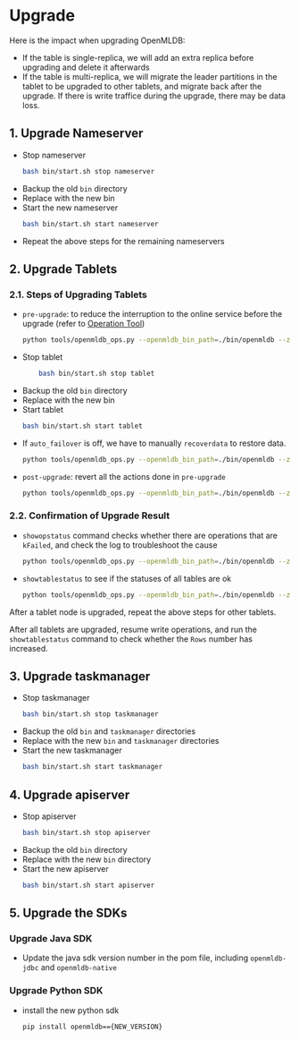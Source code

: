 # Upgrade

Here is the impact when upgrading OpenMLDB:
* If the table is single-replica, we will add an extra replica before upgrading and delete it afterwards
* If the table is multi-replica, we will migrate the leader partitions in the tablet to be upgraded
to other tablets, and migrate back after the upgrade.
If there is write traffice during the upgrade, there may be data loss.

## 1. Upgrade Nameserver

* Stop nameserver
    ```bash
    bash bin/start.sh stop nameserver
    ```
* Backup the old `bin` directory
* Replace with the new bin
* Start the new nameserver
    ```bash
    bash bin/start.sh start nameserver
    ```
* Repeat the above steps for the remaining nameservers

## 2. Upgrade Tablets

### 2.1. Steps of Upgrading Tablets

* `pre-upgrade`: to reduce the interruption to the online service before the upgrade (refer to [Operation Tool](./openmldb_ops.md))
    ```bash
    python tools/openmldb_ops.py --openmldb_bin_path=./bin/openmldb --zk_cluster=172.24.4.40:30481 --zk_root_path=/openmldb --cmd=pre-upgrade --endpoints=127.0.0.1:10921
    ```
* Stop tablet
    ```bash
        bash bin/start.sh stop tablet
    ```
* Backup the old `bin` directory
* Replace with the new bin
* Start tablet
    ```bash
    bash bin/start.sh start tablet
    ```
* If `auto_failover` is off, we have to manually `recoverdata` to restore data.
    ```bash
    python tools/openmldb_ops.py --openmldb_bin_path=./bin/openmldb --zk_cluster=172.24.4.40:30481 --zk_root_path=/openmldb --cmd=recoverdata
    ```
* `post-upgrade`: revert all the actions done in `pre-upgrade`
    ```bash
    python tools/openmldb_ops.py --openmldb_bin_path=./bin/openmldb --zk_cluster=172.24.4.40:30481 --zk_root_path=/openmldb --cmd=post-upgrade --endpoints=127.0.0.1:10921
    ```
### 2.2. Confirmation of Upgrade Result
* `showopstatus` command checks whether there are operations that are `kFailed`, and check the log to troubleshoot the cause
    ```bash
    python tools/openmldb_ops.py --openmldb_bin_path=./bin/openmldb --zk_cluster=172.24.4.40:30481 --zk_root_path=/openmldb --cmd=showopstatus --filter=kFailed
    ```
* `showtablestatus` to see if the statuses of all tables are ok
    ```bash
    python tools/openmldb_ops.py --openmldb_bin_path=./bin/openmldb --zk_cluster=172.24.4.40:30481 --zk_root_path=/openmldb --cmd=showtablestatus
    ```
After a tablet node is upgraded, repeat the above steps for other tablets.

After all tablets are upgraded, resume write operations, and run the `showtablestatus` command to check whether the `Rows` number has increased.

## 3. Upgrade taskmanager

* Stop taskmanager
    ```bash
    bash bin/start.sh stop taskmanager
    ```
* Backup the old `bin` and `taskmanager` directories
* Replace with the new `bin` and `taskmanager` directories
* Start the new taskmanager
    ```bash
    bash bin/start.sh start taskmanager
    ```
## 4. Upgrade apiserver

* Stop apiserver
    ```bash
    bash bin/start.sh stop apiserver
    ```
* Backup the old `bin` directory
* Replace with the new `bin` directory
* Start the new apiserver
    ```bash
    bash bin/start.sh start apiserver
    ```

## 5. Upgrade the SDKs

### Upgrade Java SDK
* Update the java sdk version number in the pom file, including `openmldb-jdbc` and `openmldb-native`

### Upgrade Python SDK
* install the new python sdk
  ```bash
  pip install openmldb=={NEW_VERSION}
  ```